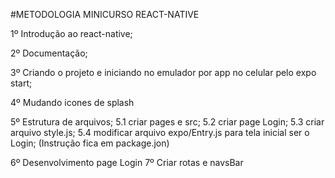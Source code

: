 #METODOLOGIA MINICURSO REACT-NATIVE

1º Introdução ao react-native; 

2º Documentação;

3º Criando o projeto e iniciando no emulador por app no celular pelo expo start;
 
4º Mudando icones de splash

5º Estrutura de arquivos;
 5.1 criar pages e src;
 5.2 criar page Login;
 5.3 criar arquivo style.js;
 5.4 modificar arquivo expo/Entry.js para tela inicial ser o Login; (Instrução fica em package.jon)
 
6º Desenvolvimento page Login
7º Criar rotas e navsBar 
